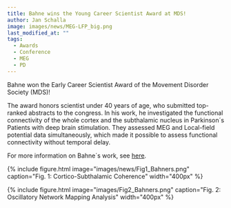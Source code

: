 ```yaml
---
title: Bahne wins the Young Career Scientist Award at MDS!
author: Jan Schalla
image: images/news/MEG-LFP_big.png
last_modified_at: ""
tags:
  - Awards
  - Conference
  - MEG
  - PD
---
```


<!-- excerpt start -->
Bahne won the Early Career Scientist Award of the Movement Disorder Society (MDS)! 
<!-- excerpt end -->

The award honors scientist under 40 years of age, who submitted top-ranked abstracts to the congress. 
In his work, he investigated the functional connectivity of the whole cortex and the subthalamic nucleus in Parkinson´s Patients with deep brain stimulation. 
They assessed MEG and Local-field potential data simultaneously, which made it possible to assess functional connectivity without temporal delay.

For more information on Bahne´s work, see [here](https://www.mdsabstracts.org/abstract/oscillatory-network-mapping-of-deep-brain-stimulation-outcomes-in-parkinsons-disease/).

{%
  include figure.html
  image="images/news/Fig1_Bahners.png"
  caption="Fig. 1: Cortico-Subthalamic Coherence"
  width="400px"
%}

{%
  include figure.html
  image="images/Fig2_Bahners.png"
  caption="Fig. 2: Oscillatory Network Mapping Analysis"
  width="400px"
%}
